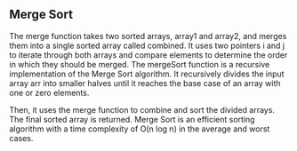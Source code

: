 ## Merge Sort

The merge function takes two sorted arrays, array1 and array2, and merges them into a single sorted array called combined. It uses two pointers i and j to iterate through both arrays and compare elements to determine the order in which they should be merged. The mergeSort function is a recursive implementation of the Merge Sort algorithm. It recursively divides the input array arr into smaller halves until it reaches the base case of an array with one or zero elements.

Then, it uses the merge function to combine and sort the divided arrays. The final sorted array is returned. Merge Sort is an efficient sorting algorithm with a time complexity of O(n log n) in the average and worst cases.